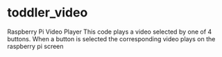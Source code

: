 # toddler_video
Raspberry Pi Video Player
This code plays a video selected by one of 4 buttons. When a button is selected the corresponding video plays on the raspberry pi screen

